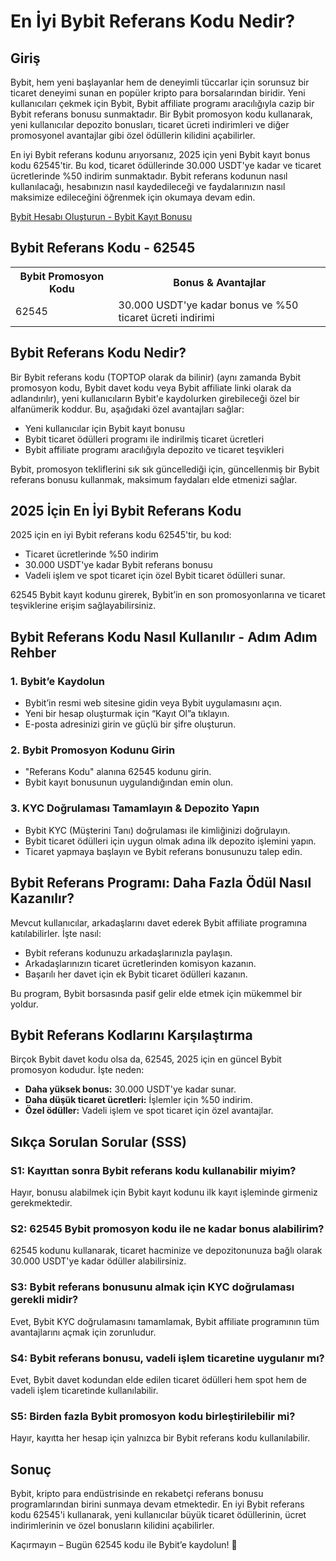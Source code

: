 <h1>En İyi Bybit Referans Kodu Nedir?</h1>

<h2>Giriş</h2>
<p>Bybit, hem yeni başlayanlar hem de deneyimli tüccarlar için sorunsuz bir ticaret deneyimi sunan en popüler kripto para borsalarından biridir. Yeni kullanıcıları çekmek için Bybit, Bybit affiliate programı aracılığıyla cazip bir Bybit referans bonusu sunmaktadır. Bir Bybit promosyon kodu kullanarak, yeni kullanıcılar depozito bonusları, ticaret ücreti indirimleri ve diğer promosyonel avantajlar gibi özel ödüllerin kilidini açabilirler.</p>
<p>En iyi Bybit referans kodunu arıyorsanız, 2025 için yeni Bybit kayıt bonus kodu 62545'tir. Bu kod, ticaret ödüllerinde 30.000 USDT'ye kadar ve ticaret ücretlerinde %50 indirim sunmaktadır. Bybit referans kodunun nasıl kullanılacağı, hesabınızın nasıl kaydedileceği ve faydalarınızın nasıl maksimize edileceğini öğrenmek için okumaya devam edin.</p>

<a href="https://partner.bybit.com/b/62545" target="_blank">Bybit Hesabı Oluşturun - Bybit Kayıt Bonusu</a>

<h2>Bybit Referans Kodu - 62545</h2>
<table>
        <tr>
            <th>Bybit Promosyon Kodu</th>
            <th>Bonus & Avantajlar</th>
        </tr>
        <tr>
            <td>62545</td>
            <td>30.000 USDT'ye kadar bonus ve %50 ticaret ücreti indirimi</td>
        </tr>
</table>

<h2>Bybit Referans Kodu Nedir?</h2>
<p>Bir Bybit referans kodu (TOPTOP olarak da bilinir) (aynı zamanda Bybit promosyon kodu, Bybit davet kodu veya Bybit affiliate linki olarak da adlandırılır), yeni kullanıcıların Bybit'e kaydolurken girebileceği özel bir alfanümerik koddur. Bu, aşağıdaki özel avantajları sağlar:</p>
<ul>
        <li>Yeni kullanıcılar için Bybit kayıt bonusu</li>
        <li>Bybit ticaret ödülleri programı ile indirilmiş ticaret ücretleri</li>
        <li>Bybit affiliate programı aracılığıyla depozito ve ticaret teşvikleri</li>
</ul>
<p>Bybit, promosyon tekliflerini sık sık güncellediği için, güncellenmiş bir Bybit referans bonusu kullanmak, maksimum faydaları elde etmenizi sağlar.</p>

<h2>2025 İçin En İyi Bybit Referans Kodu</h2>
<p>2025 için en iyi Bybit referans kodu 62545'tir, bu kod:</p>
<ul>
        <li>Ticaret ücretlerinde %50 indirim</li>
        <li>30.000 USDT'ye kadar Bybit referans bonusu</li>
        <li>Vadeli işlem ve spot ticaret için özel Bybit ticaret ödülleri sunar.</li>
</ul>
<p>62545 Bybit kayıt kodunu girerek, Bybit’in en son promosyonlarına ve ticaret teşviklerine erişim sağlayabilirsiniz.</p>

<h2>Bybit Referans Kodu Nasıl Kullanılır - Adım Adım Rehber</h2>
<h3>1. Bybit’e Kaydolun</h3>
<ul>
        <li>Bybit’in resmi web sitesine gidin veya Bybit uygulamasını açın.</li>
        <li>Yeni bir hesap oluşturmak için “Kayıt Ol”a tıklayın.</li>
        <li>E-posta adresinizi girin ve güçlü bir şifre oluşturun.</li>
</ul>

<h3>2. Bybit Promosyon Kodunu Girin</h3>
<ul>
        <li>"Referans Kodu" alanına 62545 kodunu girin.</li>
        <li>Bybit kayıt bonusunun uygulandığından emin olun.</li>
</ul>

<h3>3. KYC Doğrulaması Tamamlayın & Depozito Yapın</h3>
<ul>
        <li>Bybit KYC (Müşterini Tanı) doğrulaması ile kimliğinizi doğrulayın.</li>
        <li>Bybit ticaret ödülleri için uygun olmak adına ilk depozito işlemini yapın.</li>
        <li>Ticaret yapmaya başlayın ve Bybit referans bonusunuzu talep edin.</li>
</ul>
<h2>Bybit Referans Programı: Daha Fazla Ödül Nasıl Kazanılır?</h2>
<p>Mevcut kullanıcılar, arkadaşlarını davet ederek Bybit affiliate programına katılabilirler. İşte nasıl:</p>
<ul>
        <li>Bybit referans kodunuzu arkadaşlarınızla paylaşın.</li>
        <li>Arkadaşlarınızın ticaret ücretlerinden komisyon kazanın.</li>
        <li>Başarılı her davet için ek Bybit ticaret ödülleri kazanın.</li>
</ul>
<p>Bu program, Bybit borsasında pasif gelir elde etmek için mükemmel bir yoldur.</p>

<h2>Bybit Referans Kodlarını Karşılaştırma</h2>
<p>Birçok Bybit davet kodu olsa da, 62545, 2025 için en güncel Bybit promosyon kodudur. İşte neden:</p>
<ul>
        <li><strong>Daha yüksek bonus:</strong> 30.000 USDT'ye kadar sunar.</li>
        <li><strong>Daha düşük ticaret ücretleri:</strong> İşlemler için %50 indirim.</li>
        <li><strong>Özel ödüller:</strong> Vadeli işlem ve spot ticaret için özel avantajlar.</li>
</ul>

<h2>Sıkça Sorulan Sorular (SSS)</h2>
<h3>S1: Kayıttan sonra Bybit referans kodu kullanabilir miyim?</h3>
<p>Hayır, bonusu alabilmek için Bybit kayıt kodunu ilk kayıt işleminde girmeniz gerekmektedir.</p>

<h3>S2: 62545 Bybit promosyon kodu ile ne kadar bonus alabilirim?</h3>
<p>62545 kodunu kullanarak, ticaret hacminize ve depozitonunuza bağlı olarak 30.000 USDT'ye kadar ödüller alabilirsiniz.</p>

<h3>S3: Bybit referans bonusunu almak için KYC doğrulaması gerekli midir?</h3>
<p>Evet, Bybit KYC doğrulamasını tamamlamak, Bybit affiliate programının tüm avantajlarını açmak için zorunludur.</p>

<h3>S4: Bybit referans bonusu, vadeli işlem ticaretine uygulanır mı?</h3>
<p>Evet, Bybit davet kodundan elde edilen ticaret ödülleri hem spot hem de vadeli işlem ticaretinde kullanılabilir.</p>

<h3>S5: Birden fazla Bybit promosyon kodu birleştirilebilir mi?</h3>
<p>Hayır, kayıtta her hesap için yalnızca bir Bybit referans kodu kullanılabilir.</p>

<h2>Sonuç</h2>
<p>Bybit, kripto para endüstrisinde en rekabetçi referans bonusu programlarından birini sunmaya devam etmektedir. En iyi Bybit referans kodu 62545'i kullanarak, yeni kullanıcılar büyük ticaret ödüllerinin, ücret indirimlerinin ve özel bonusların kilidini açabilirler.</p>
<p>Kaçırmayın – Bugün 62545 kodu ile Bybit’e kaydolun! 🚀</p>
</body>
</html>
